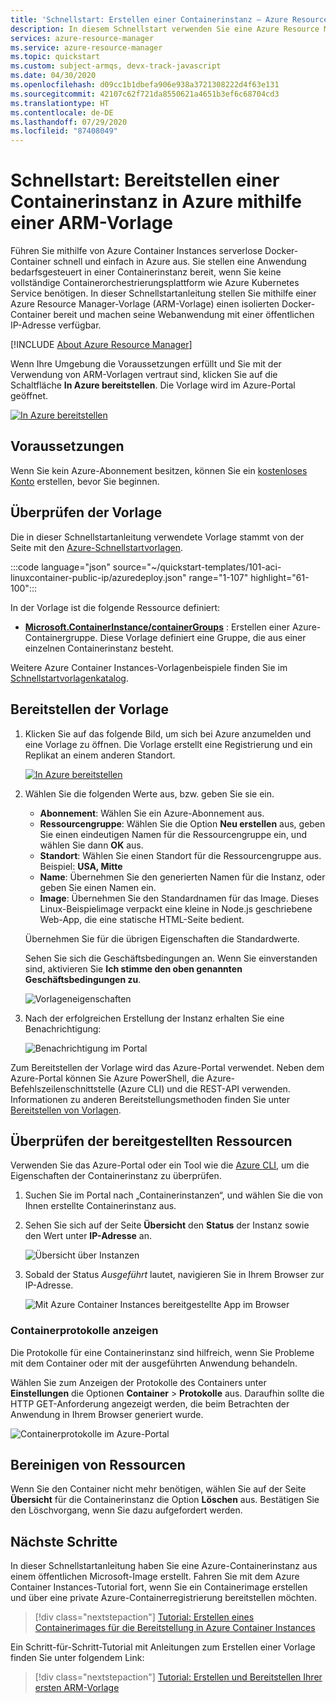 ```yaml
---
title: 'Schnellstart: Erstellen einer Containerinstanz – Azure Resource Manager-Vorlage'
description: In diesem Schnellstart verwenden Sie eine Azure Resource Manager-Vorlage, um schnell eine Container-Web-App bereitzustellen, die in einer isolierten Azure-Containerinstanz ausgeführt wird.
services: azure-resource-manager
ms.service: azure-resource-manager
ms.topic: quickstart
ms.custom: subject-armqs, devx-track-javascript
ms.date: 04/30/2020
ms.openlocfilehash: d09cc1b1dbefa906e938a3721308222d4f63e131
ms.sourcegitcommit: 42107c62f721da8550621a4651b3ef6c68704cd3
ms.translationtype: HT
ms.contentlocale: de-DE
ms.lasthandoff: 07/29/2020
ms.locfileid: "87408049"
---
```

# <a name="quickstart-deploy-a-container-instance-in-azure-using-an-arm-template"></a>Schnellstart: Bereitstellen einer Containerinstanz in Azure mithilfe einer ARM-Vorlage

Führen Sie mithilfe von Azure Container Instances serverlose Docker-Container schnell und einfach in Azure aus. Sie stellen eine Anwendung bedarfsgesteuert in einer Containerinstanz bereit, wenn Sie keine vollständige Containerorchestrierungsplattform wie Azure Kubernetes Service benötigen. In dieser Schnellstartanleitung stellen Sie mithilfe einer Azure Resource Manager-Vorlage (ARM-Vorlage) einen isolierten Docker-Container bereit und machen seine Webanwendung mit einer öffentlichen IP-Adresse verfügbar.

[!INCLUDE [About Azure Resource Manager](../../includes/resource-manager-quickstart-introduction.md)]

Wenn Ihre Umgebung die Voraussetzungen erfüllt und Sie mit der Verwendung von ARM-Vorlagen vertraut sind, klicken Sie auf die Schaltfläche **In Azure bereitstellen**. Die Vorlage wird im Azure-Portal geöffnet.

[![In Azure bereitstellen](../media/template-deployments/deploy-to-azure.svg)](https://portal.azure.com/#create/Microsoft.Template/uri/https%3A%2F%2Fraw.githubusercontent.com%2FAzure%2Fazure-quickstart-templates%2Fmaster%2F101-aci-linuxcontainer-public-ip%2Fazuredeploy.json)

## <a name="prerequisites"></a>Voraussetzungen

Wenn Sie kein Azure-Abonnement besitzen, können Sie ein [kostenloses Konto](https://azure.microsoft.com/free/) erstellen, bevor Sie beginnen.

## <a name="review-the-template"></a>Überprüfen der Vorlage

Die in dieser Schnellstartanleitung verwendete Vorlage stammt von der Seite mit den [Azure-Schnellstartvorlagen](https://azure.microsoft.com/resources/templates/101-aci-linuxcontainer-public-ip/).

:::code language="json" source="~/quickstart-templates/101-aci-linuxcontainer-public-ip/azuredeploy.json" range="1-107" highlight="61-100":::

In der Vorlage ist die folgende Ressource definiert:

* **[Microsoft.ContainerInstance/containerGroups](/azure/templates/microsoft.containerinstance/containergroups)** : Erstellen einer Azure-Containergruppe. Diese Vorlage definiert eine Gruppe, die aus einer einzelnen Containerinstanz besteht.

Weitere Azure Container Instances-Vorlagenbeispiele finden Sie im [Schnellstartvorlagenkatalog](https://azure.microsoft.com/resources/templates/?resourceType=Microsoft.Containerinstance&pageNumber=1&sort=Popular).

## <a name="deploy-the-template"></a>Bereitstellen der Vorlage

 1. Klicken Sie auf das folgende Bild, um sich bei Azure anzumelden und eine Vorlage zu öffnen. Die Vorlage erstellt eine Registrierung und ein Replikat an einem anderen Standort.

    [![In Azure bereitstellen](../media/template-deployments/deploy-to-azure.svg)](https://portal.azure.com/#create/Microsoft.Template/uri/https%3A%2F%2Fraw.githubusercontent.com%2FAzure%2Fazure-quickstart-templates%2Fmaster%2F101-aci-linuxcontainer-public-ip%2Fazuredeploy.json)

 2. Wählen Sie die folgenden Werte aus, bzw. geben Sie sie ein.

    * **Abonnement**: Wählen Sie ein Azure-Abonnement aus.
    * **Ressourcengruppe**: Wählen Sie die Option **Neu erstellen** aus, geben Sie einen eindeutigen Namen für die Ressourcengruppe ein, und wählen Sie dann **OK** aus.
    * **Standort**: Wählen Sie einen Standort für die Ressourcengruppe aus. Beispiel: **USA, Mitte**
    * **Name**: Übernehmen Sie den generierten Namen für die Instanz, oder geben Sie einen Namen ein.
    * **Image**: Übernehmen Sie den Standardnamen für das Image. Dieses Linux-Beispielimage verpackt eine kleine in Node.js geschriebene Web-App, die eine statische HTML-Seite bedient. 

    Übernehmen Sie für die übrigen Eigenschaften die Standardwerte.

    Sehen Sie sich die Geschäftsbedingungen an. Wenn Sie einverstanden sind, aktivieren Sie **Ich stimme den oben genannten Geschäftsbedingungen zu**.

    ![Vorlageneigenschaften](media/container-instances-quickstart-template/template-properties.png)

 3. Nach der erfolgreichen Erstellung der Instanz erhalten Sie eine Benachrichtigung:

    ![Benachrichtigung im Portal](media/container-instances-quickstart-template/deployment-notification.png)

 Zum Bereitstellen der Vorlage wird das Azure-Portal verwendet. Neben dem Azure-Portal können Sie Azure PowerShell, die Azure-Befehlszeilenschnittstelle (Azure CLI) und die REST-API verwenden. Informationen zu anderen Bereitstellungsmethoden finden Sie unter [Bereitstellen von Vorlagen](../azure-resource-manager/templates/deploy-cli.md).

## <a name="review-deployed-resources"></a>Überprüfen der bereitgestellten Ressourcen

Verwenden Sie das Azure-Portal oder ein Tool wie die [Azure CLI](container-instances-quickstart.md), um die Eigenschaften der Containerinstanz zu überprüfen.

1. Suchen Sie im Portal nach „Containerinstanzen“, und wählen Sie die von Ihnen erstellte Containerinstanz aus.

1. Sehen Sie sich auf der Seite **Übersicht** den **Status** der Instanz sowie den Wert unter **IP-Adresse** an.

    ![Übersicht über Instanzen](media/container-instances-quickstart-template/aci-overview.png)

2. Sobald der Status *Ausgeführt* lautet, navigieren Sie in Ihrem Browser zur IP-Adresse. 

    ![Mit Azure Container Instances bereitgestellte App im Browser](media/container-instances-quickstart-template/view-application-running-in-an-azure-container-instance.png)

### <a name="view-container-logs"></a>Containerprotokolle anzeigen

Die Protokolle für eine Containerinstanz sind hilfreich, wenn Sie Probleme mit dem Container oder mit der ausgeführten Anwendung behandeln.

Wählen Sie zum Anzeigen der Protokolle des Containers unter **Einstellungen** die Optionen **Container** > **Protokolle** aus. Daraufhin sollte die HTTP GET-Anforderung angezeigt werden, die beim Betrachten der Anwendung in Ihrem Browser generiert wurde.

![Containerprotokolle im Azure-Portal](media/container-instances-quickstart-template/aci-logs.png)

## <a name="clean-up-resources"></a>Bereinigen von Ressourcen

Wenn Sie den Container nicht mehr benötigen, wählen Sie auf der Seite **Übersicht** für die Containerinstanz die Option **Löschen** aus. Bestätigen Sie den Löschvorgang, wenn Sie dazu aufgefordert werden.

## <a name="next-steps"></a>Nächste Schritte

In dieser Schnellstartanleitung haben Sie eine Azure-Containerinstanz aus einem öffentlichen Microsoft-Image erstellt. Fahren Sie mit dem Azure Container Instances-Tutorial fort, wenn Sie ein Containerimage erstellen und über eine private Azure-Containerregistrierung bereitstellen möchten.

> [!div class="nextstepaction"]
> [Tutorial: Erstellen eines Containerimages für die Bereitstellung in Azure Container Instances](./container-instances-tutorial-prepare-app.md)

Ein Schritt-für-Schritt-Tutorial mit Anleitungen zum Erstellen einer Vorlage finden Sie unter folgendem Link:

> [!div class="nextstepaction"]
> [Tutorial: Erstellen und Bereitstellen Ihrer ersten ARM-Vorlage](../azure-resource-manager/templates/template-tutorial-create-first-template.md)